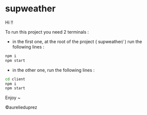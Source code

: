 # supweather

Hi !!


To run this project you need 2 terminals : 
- in the first one, at the root of the project ( supweather/ ) run the following lines : 
```sh
npm i 
npm start
```
- in the other one, run the following lines : 
```sh
cd client
npm i 
npm start
``` 

Enjoy ~



©aurelieduprez
